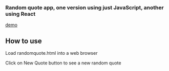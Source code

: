
<h3>Random quote app, one version using just JavaScript, another using React</h3>
<a href=https://codepen.io/hsienhsiuliao/pen/gdZGbM>demo</a>

## How to use

Load randomquote.html into a web browser

Click on New Quote button to see a new random quote
